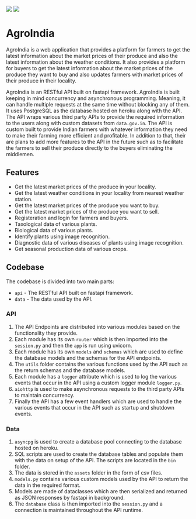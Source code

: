 ![](https://img.shields.io/badge/code%20style-black-000000.svg?style=flat-square)
![](https://img.shields.io/badge/%20type_checker-mypy-%231674b1?style=flat-square)

# AgroIndia

AgroIndia is a web application that provides a platform for farmers to get the latest information about the market prices of their produce and also the latest information about the weather conditions.
It also provides a platform for buyers to get the latest information about the market prices of the produce they want to buy and also updates farmers with market prices of their produce in their locality.

AgroIndia is an RESTful API built on fastapi framework.
AgroIndia is built keeping in mind concurrency and asynchronous programming. Meaning, it can handle multiple requests at the same time without blocking any of them.
It uses PostgreSQL as the database hosted on heroku along with the API.
The API wraps various third party APIs to provide the required information to the users along with custom datasets from `data.gov.in`.
The API is custom built to provide Indian farmers with whatever information they need to make their farming more efficient and profitable.
In addition to that, their are plans to add more features to the API in the future such as to facilitate the farmers to sell their produce directly to the buyers eliminating the middlemen.

## Features

- Get the latest market prices of the produce in your locality.
- Get the latest weather conditions in your locality from nearest weather station.
- Get the latest market prices of the produce you want to buy.
- Get the latest market prices of the produce you want to sell.
- Registeration and login for farmers and buyers.
- Taxological data of various plants.
- Biological data of various plants.
- Identify plants using image recognition.
- Diagnostic data of various diseases of plants using image recognition.
- Get seasonal production data of various crops.

## Codebase

The codebase is divided into two main parts:
- `api` - The RESTful API built on fastapi framework.
- `data` - The data used by the API.

### API

1. The API Endpoints are distributed into various modules based on the functionality they provide.
2. Each module has its own `router` which is then imported into the `session.py` and then the `app` is run using uvicorn.
3. Each module has its own `models` and `schemas` which are used to define the database models and the schemas for the API endpoints.
4. The `utils` folder contains the various functions used by the API such as the return schemas and the database models.
5. Each module has a `logger` attribute which is used to log the various events that occur in the API using a custom logger module `logger.py`.
6. `aiohttp` is used to make asynchronous requests to the third party APIs to maintain concurrency.
7. Finally the API has a few event handlers which are used to handle the various events that occur in the API such as startup and shutdown events.

### Data

1. `asyncpg` is used to create a database pool connecting to the database hosted on heroku.
2. SQL scripts are used to create the database tables and populate them with the data on setup of the API. The scripts are located in the `bin` folder.
3. The data is stored in the `assets` folder in the form of csv files.
4. `models.py` contains various custom models used by the API to return the data in the required format.
5. Models are made of dataclasses which are then serialized and returned as JSON responses by fastapi in background.
6. The `database` class is then imported into the `session.py` and a connection is maintained throughout the API runtime.
